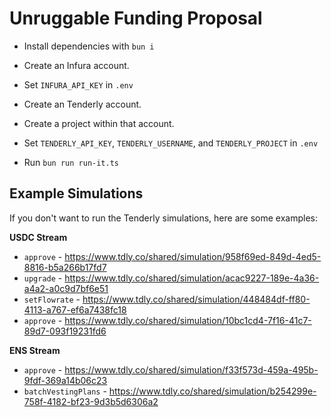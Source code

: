 # Unruggable Funding Proposal

- Install dependencies with `bun i`

- Create an Infura account.
- Set `INFURA_API_KEY` in `.env`

- Create an Tenderly account.
- Create a project within that account.
- Set `TENDERLY_API_KEY`, `TENDERLY_USERNAME`, and `TENDERLY_PROJECT` in `.env`

- Run `bun run run-it.ts`

## Example Simulations
If you don't want to run the Tenderly simulations, here are some examples:

**USDC Stream**
- `approve` - https://www.tdly.co/shared/simulation/958f69ed-849d-4ed5-8816-b5a266b17fd7
- `upgrade` - https://www.tdly.co/shared/simulation/acac9227-189e-4a36-a4a2-a0c9d7bf6e51
- `setFlowrate` - https://www.tdly.co/shared/simulation/448484df-ff80-4113-a767-ef6a7438fc18
- `approve` - https://www.tdly.co/shared/simulation/10bc1cd4-7f16-41c7-89d7-093f19231fd6

**ENS Stream**
- `approve` - https://www.tdly.co/shared/simulation/f33f573d-459a-495b-9fdf-369a14b06c23
- `batchVestingPlans` - https://www.tdly.co/shared/simulation/b254299e-758f-4182-bf23-9d3b5d6306a2
